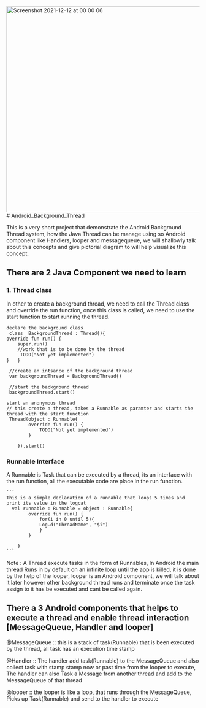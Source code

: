   <img width="537" alt="Screenshot 2021-12-12 at 00 00 06" src="https://user-images.githubusercontent.com/46386915/145721335-b25667a3-19aa-421e-969c-651cfd62da2f.png">
# Android_Background_Thread

This is a very short project that demonstrate the Android Background Thread system, how the Java Thread can be manage using so Android component like 
Handlers, looper and messagequeue, we will shallowly talk about this concepts and give pictorial diagram to will help visualize this concept.

## There are 2 Java Component we need to learn
### 1. Thread class
In other to create a background thread, we need to call the Thread class and override the run function, once this class is called, we need to use the start function to start running the thread.
     
    declare the background class
     class  BackgroundThread : Thread(){
    override fun run() {
        super.run()
        //work that is to be done by the thread
         TODO("Not yet implemented")
    }   }

     //create an intsance of the background thread
     var backgroundThread = BackgroundThread()

     //start the background thread
     backgroundThread.start()

    start an anonymous thread
    // this create a thread, takes a Runnable as paramter and starts the thread with the start function
     Thread(object : Runnable{
            override fun run() {
                TODO("Not yet implemented")
            }

        }).start()

   
### Runnable Interface 
A Runnable is  Task that can be executed by a thread, its an interface with the run function,
all the executable code are place in the run function. 
    
    ```
    This is a simple declaration of a runnable that loops 5 times and print its value in the logcat
      val runnable : Runnable = object : Runnable{
            override fun run() {
                for(i in 0 until 5){
                Log.d("ThreadName", "$i")
                }
            }

        }
    ```
    
  Note : A Thread execute tasks in the form of Runnables, In Android the main thread Runs in by default on an infinite loop until the app is killed, it is done
     by the help of the looper, looper is an Android component, we will talk about it later however other background thread runs and terminate once the task 
     assign to it has be executed and cant be called again.
     
     
  ## There a 3 Android components that helps to execute a thread and enable thread interaction [MessageQueue, Handler and looper]  
  
  @MessageQueue :: this is a stack of task(Runnable) that is been executed by the thread, all task  has an execution time stamp
  
  @Handler :: The handler add task(Runnable) to the MessageQueue and also collect task with stamp stamp now or past time from the looper to execute, The handler   can also Task a Message from another thread and add to the MessageQueue of that thread
  
  @looper :: the looper is like a loop, that runs through the MessageQueue, Picks up Task(Runnable) and send to the handler to execute
     
   
    
    

